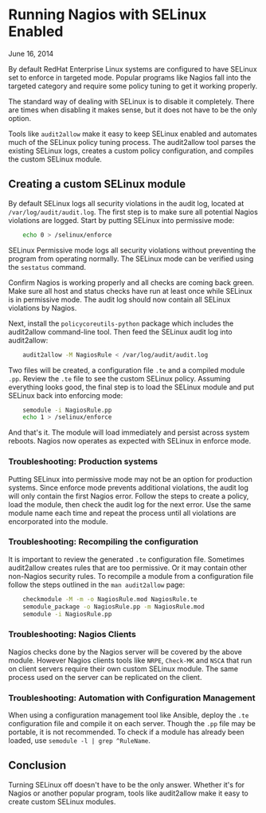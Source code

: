 Running Nagios with SELinux Enabled
===================================

June 16, 2014

By default RedHat Enterprise Linux systems are configured to have SELinux set to enforce in targeted mode. Popular programs like Nagios fall into the targeted category and require some policy tuning to get it working properly.

The standard way of dealing with SELinux is to disable it completely. There are times when disabling it makes sense, but it does not have to be the only option.

Tools like `audit2allow` make it easy to keep SELinux enabled and automates much of the SELinux policy tuning process. The audit2allow tool parses the existing SELinux logs, creates a custom policy configuration, and compiles the custom SELinux module.

## Creating a custom SELinux module

By default SELinux logs all security violations in the audit log, located at `/var/log/audit/audit.log`. The first step is to make sure all potential Nagios violations are logged. Start by putting SELinux into permissive mode:

```bash
    echo 0 > /selinux/enforce
```

SELinux Permissive mode logs all security violations without preventing the program from operating normally. The SELinux mode can be verified using the `sestatus` command.

Confirm Nagios is working properly and all checks are coming back green. Make sure all host and status checks have run at least once while SELinux is in permissive mode. The audit log should now contain all SELinux violations by Nagios.

Next, install the `policycoreutils-python` package which includes the audit2allow command-line tool. Then feed the SELinux audit log into audit2allow:

```bash
    audit2allow -M NagiosRule < /var/log/audit/audit.log
```

Two files will be created, a configuration file `.te` and a compiled module `.pp`. Review the `.te` file to see the custom SELinux policy. Assuming everything looks good, the final step is to load the SELinux module and put SELinux back into enforcing mode:

```bash
    semodule -i NagiosRule.pp
    echo 1 > /selinux/enforce
```

And that's it. The module will load immediately and persist across system reboots. Nagios now operates as expected with SELinux in enforce mode.

### Troubleshooting: Production systems

Putting SELinux into permissive mode may not be an option for production systems. Since enforce mode prevents additional violations, the audit log will only contain the first Nagios error. Follow the steps to create a policy, load the module, then check the audit log for the next error. Use the same module name each time and repeat the process until all violations are encorporated into the module.

### Troubleshooting: Recompiling the configuration

It is important to review the generated `.te` configuration file. Sometimes audit2allow creates rules that are too permissive. Or it may contain other non-Nagios security rules. To recompile a module from a configuration file follow the steps outlined in the `man audit2allow` page:

```bash
    checkmodule -M -m -o NagiosRule.mod NagiosRule.te
    semodule_package -o NagiosRule.pp -m NagiosRule.mod
    semodule -i NagiosRule.pp
```

### Troubleshooting: Nagios Clients

Nagios checks done by the Nagios server will be covered by the above module. However Nagios clients tools like `NRPE`, `Check-MK` and `NSCA` that run on client servers require their own custom SELinux module. The same process used on the server can be replicated on the client.

### Troubleshooting: Automation with Configuration Management

When using a configuration management tool like Ansible, deploy the `.te` configuration file and compile it on each server. Though the `.pp` file may be portable, it is not recommended. To check if a module has already been loaded, use `semodule -l | grep ^RuleName`.

## Conclusion

Turning SELinux off doesn't have to be the only answer. Whether it's for Nagios or another popular program, tools like audit2allow make it easy to create custom SELinux modules.
